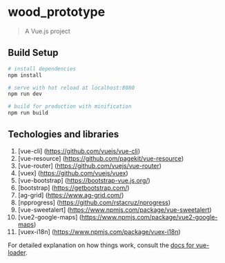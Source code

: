 # wood_prototype

> A Vue.js project

## Build Setup

``` bash
# install dependencies
npm install

# serve with hot reload at localhost:8080
npm run dev

# build for production with minification
npm run build
```

## Techologies and libraries
1) [vue-cli] (https://github.com/vuejs/vue-cli)
2) [vue-resource] (https://github.com/pagekit/vue-resource)
3) [vue-router] (https://github.com/vuejs/vue-router)
4) [vuex] (https://github.com/vuejs/vuex)
5) [vue-bootstrap] (https://bootstrap-vue.js.org/)
6) [bootstrap] (https://getbootstrap.com/)
7) [ag-grid] (https://www.ag-grid.com/)
8) [npprogress] (https://github.com/rstacruz/nprogress)
9) [vue-sweetalert] (https://www.npmjs.com/package/vue-sweetalert)
10) [vue2-google-maps] (https://www.npmjs.com/package/vue2-google-maps)
11) [vuex-i18n] (https://www.npmjs.com/package/vuex-i18n)



For detailed explanation on how things work, consult the [docs for vue-loader](http://vuejs.github.io/vue-loader).
